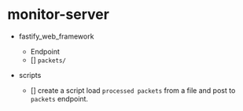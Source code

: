 # monitor-server

- fastify_web_framework
    - Endpoint
    - [] `packets/` 
           
 
- scripts
    - [] create a script load `processed packets` from a file and post to `packets` endpoint.